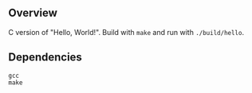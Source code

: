 ## Overview

C version of "Hello, World!". Build with `make` and run with
`./build/hello`.

## Dependencies

```
gcc
make
```
